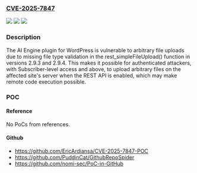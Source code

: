 ### [CVE-2025-7847](https://cve.mitre.org/cgi-bin/cvename.cgi?name=CVE-2025-7847)
![](https://img.shields.io/static/v1?label=Product&message=AI%20Engine&color=blue)
![](https://img.shields.io/static/v1?label=Version&message=2.9.3%20&color=brightgreen)
![](https://img.shields.io/static/v1?label=Vulnerability&message=CWE-434%20Unrestricted%20Upload%20of%20File%20with%20Dangerous%20Type&color=brightgreen)

### Description

The AI Engine plugin for WordPress is vulnerable to arbitrary file uploads due to missing file type validation in the rest_simpleFileUpload() function in versions 2.9.3 and 2.9.4. This makes it possible for authenticated attackers, with Subscriber-level access and above, to upload arbitrary files on the affected site's server when the REST API is enabled, which may make remote code execution possible.

### POC

#### Reference
No PoCs from references.

#### Github
- https://github.com/EricArdiansa/CVE-2025-7847-POC
- https://github.com/PuddinCat/GithubRepoSpider
- https://github.com/nomi-sec/PoC-in-GitHub


